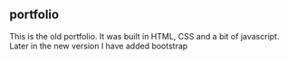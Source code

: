 ## portfolio

This is the old portfolio. It was built in HTML, CSS and a bit of javascript. Later in the new version I have added bootstrap 